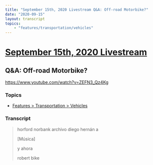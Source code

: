 ```yaml
---
title: "September 15th, 2020 Livestream Q&A: Off-road Motorbike?"
date: "2020-09-15"
layout: transcript
topics:
    - "features/transportation/vehicles"
---
```

# [September 15th, 2020 Livestream](../2020-09-15.md)
## Q&A: Off-road Motorbike?
https://www.youtube.com/watch?v=ZEFN3_Qz4Kg

### Topics
* [Features > Transportation > Vehicles](../topics/features/transportation/vehicles.md)

### Transcript

> horford norbank archivo diego hernán a
>
> [Música]
>
> y ahora
>
> robert bike
>
